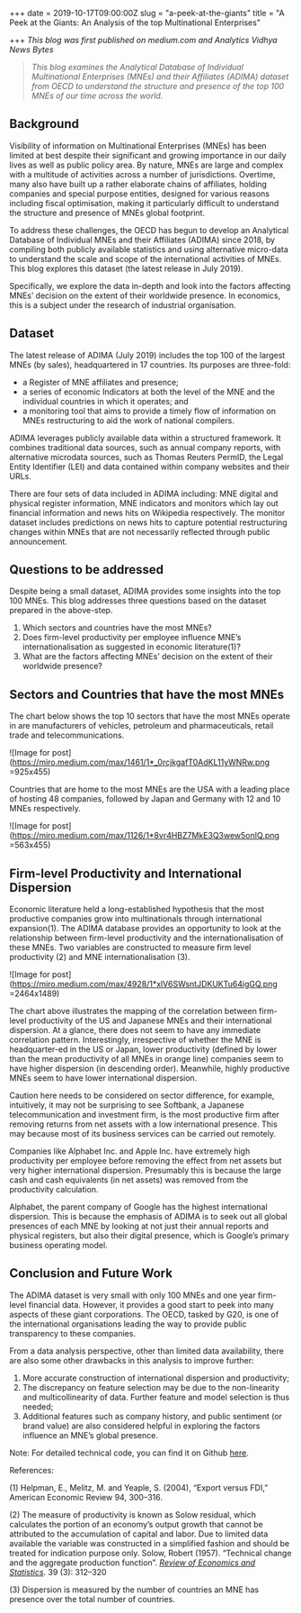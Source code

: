 +++
date = 2019-10-17T09:00:00Z
slug = "a-peek-at-the-giants"
title = "A Peek at the Giants: An Analysis of the top Multinational Enterprises"

+++
_This blog was first published on medium.com and Analytics Vidhya News Bytes_

> _This blog examines the Analytical Database of Individual Multinational Enterprises (MNEs) and their Affiliates (ADIMA) dataset from OECD to understand the structure and presence of the top 100 MNEs of our time across the world._

## **Background**

Visibility of information on Multinational Enterprises (MNEs) has been limited at best despite their significant and growing importance in our daily lives as well as public policy area. By nature, MNEs are large and complex with a multitude of activities across a number of jurisdictions. Overtime, many also have built up a rather elaborate chains of affiliates, holding companies and special purpose entities, designed for various reasons including fiscal optimisation, making it particularly difficult to understand the structure and presence of MNEs global footprint.

To address these challenges, the OECD has begun to develop an Analytical Database of Individual MNEs and their Affiliates (ADIMA) since 2018, by compiling both publicly available statistics and using alternative micro-data to understand the scale and scope of the international activities of MNEs. This blog explores this dataset (the latest release in July 2019).

Specifically, we explore the data in-depth and look into the factors affecting MNEs’ decision on the extent of their worldwide presence. In economics, this is a subject under the research of industrial organisation.

## **Dataset**

The latest release of ADIMA (July 2019) includes the top 100 of the largest MNEs (by sales), headquartered in 17 countries. Its purposes are three-fold:

* a Register of MNE affiliates and presence;
* a series of economic Indicators at both the level of the MNE and the individual countries in which it operates; and
* a monitoring tool that aims to provide a timely flow of information on MNEs restructuring to aid the work of national compilers.

ADIMA leverages publicly available data within a structured framework. It combines traditional data sources, such as annual company reports, with alternative microdata sources, such as Thomas Reuters PermID, the Legal Entity Identifier (LEI) and data contained within company websites and their URLs.

There are four sets of data included in ADIMA including: MNE digital and physical register information, MNE indicators and monitors which lay out financial information and news hits on Wikipedia respectively. The monitor dataset includes predictions on news hits to capture potential restructuring changes within MNEs that are not necessarily reflected through public announcement.

## **Questions to be addressed**

Despite being a small dataset, ADIMA provides some insights into the top 100 MNEs. This blog addresses three questions based on the dataset prepared in the above-step.

1. Which sectors and countries have the most MNEs?
2. Does firm-level productivity per employee influence MNE’s internationalisation as suggested in economic literature(1)?
3. What are the factors affecting MNEs’ decision on the extent of their worldwide presence?

## **Sectors and Countries that have the most MNEs**

The chart below shows the top 10 sectors that have the most MNEs operate in are manufacturers of vehicles, petroleum and pharmaceuticals, retail trade and telecommunications.

![Image for post](https://miro.medium.com/max/1461/1*_0rcjkgafT0AdKL11yWNRw.png =925x455)

Countries that are home to the most MNEs are the USA with a leading place of hosting 48 companies, followed by Japan and Germany with 12 and 10 MNEs respectively.

![Image for post](https://miro.medium.com/max/1126/1*8vr4HBZ7MkE3Q3wew5onIQ.png =563x455)

## **Firm-level Productivity and International Dispersion**

Economic literature held a long-established hypothesis that the most productive companies grow into multinationals through international expansion(1). The ADIMA database provides an opportunity to look at the relationship between firm-level productivity and the internationalisation of these MNEs. Two variables are constructed to measure firm level productivity (2) and MNE internationalisation (3).

![Image for post](https://miro.medium.com/max/4928/1*xlV6SWsntJDKUKTu64igGQ.png =2464x1489)

The chart above illustrates the mapping of the correlation between firm-level productivity of the US and Japanese MNEs and their international dispersion. At a glance, there does not seem to have any immediate correlation pattern. Interestingly, irrespective of whether the MNE is headquarter-ed in the US or Japan, lower productivity (defined by lower than the mean productivity of all MNEs in orange line) companies seem to have higher dispersion (in descending order). Meanwhile, highly productive MNEs seem to have lower international dispersion.

Caution here needs to be considered on sector difference, for example, intuitively, it may not be surprising to see Softbank, a Japanese telecommunication and investment firm, is the most productive firm after removing returns from net assets with a low international presence. This may because most of its business services can be carried out remotely.

Companies like Alphabet Inc. and Apple Inc. have extremely high productivity per employee before removing the effect from net assets but very higher international dispersion. Presumably this is because the large cash and cash equivalents (in net assets) was removed from the productivity calculation.

Alphabet, the parent company of Google has the highest international dispersion. This is because the emphasis of ADIMA is to seek out all global presences of each MNE by looking at not just their annual reports and physical registers, but also their digital presence, which is Google’s primary business operating model.

## **Conclusion and Future Work**

The ADIMA dataset is very small with only 100 MNEs and one year firm-level financial data. However, it provides a good start to peek into many aspects of these giant corporations. The OECD, tasked by G20, is one of the international organisations leading the way to provide public transparency to these companies.

From a data analysis perspective, other than limited data availability, there are also some other drawbacks in this analysis to improve further:

1. More accurate construction of international dispersion and productivity;
2. The discrepancy on feature selection may be due to the non-linearity and multicollinearity of data. Further feature and model selection is thus needed;
3. Additional features such as company history, and public sentiment (or brand value) are also considered helpful in exploring the factors influence an MNE’s global presence.

Note: For detailed technical code, you can find it on Github [here](https://github.com/bobbleoxs/data_science/blob/master/Data%20Blog%20ADIMA/ADIMA.ipynb).

References:

(1) Helpman, E., Melitz, M. and Yeaple, S. (2004), “Export versus FDI,” American Economic Review 94, 300–316.

(2) The measure of productivity is known as Solow residual, which calculates the portion of an economy’s output growth that cannot be attributed to the accumulation of capital and labor. Due to limited data available the variable was constructed in a simplified fashion and should be treated for indication purpose only. Solow, Robert (1957). “Technical change and the aggregate production function”. [_Review of Economics and Statistics_](https://en.wikipedia.org/wiki/Review_of_Economics_and_Statistics). 39 (3): 312–320

(3) Dispersion is measured by the number of countries an MNE has presence over the total number of countries.

## 